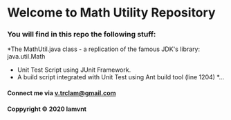 # Welcome to Math Utility Repository

### You will find in this repo the following stuff:

*The MathUtil.java class - a replication of the famous JDK's library: java.util.Math
* Unit Test Script using JUnit Framework.
* A build script integrated with Unit Test using Ant build tool (line 1204)
*...

#### Connect me via v.trclam@gmail.com

#### Coppyright &#169; 2020 lamvnt